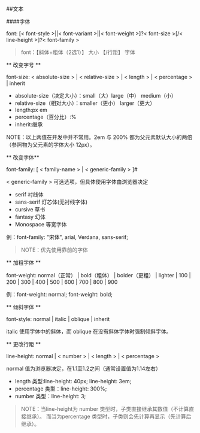 ##文本

####字体

font: [< font-style >||< font-variant >||< font-weight >]?< font-size >[/< line-height >]?< font-family >

>font：【斜体+粗体（2选1）】 大小 【/行距】 字体

** 改变字号 **

font-size: < absolute-size > | < relative-size > | < length > | < percentage > | inherit

* absolute-size（决定大小）：small（大）large（中） medium（小）
* relative-size（相对大小）：smaller（更小） larger（更大）
* length:px em
* percentage（百分比）:%
* inherit:继承

NOTE：以上两值在开发中并不常用。2em 与 200% 都为父元素默认大小的两倍（参照物为父元素的字体大小 12px）。

** 改变字体**

font-family: [ < family-name > | < generic-family > ]#

< generic-family > 可选选项，但具体使用字体由浏览器决定

* serif 衬线体
* sans-serif 灯芯体(无衬线字体)
* cursive 草书
* fantasy 幻体
* Monospace 等宽字体

例：font-family: "宋体", arial, Verdana, sans-serif;

>NOTE：优先使用靠前的字体

** 加粗字体 **

font-weight: normal（正常） | bold（粗体） | bolder（更粗） | lighter | 100 | 200 | 300 | 400 | 500 | 600 | 700 | 800 | 900

例：font-weight: normal; font-weight: bold;

** 倾斜字体 **

font-style: normal | italic | oblique | inherit

italic 使用字体中的斜体，而 oblique 在没有斜体字体时强制倾斜字体。

** 更改行距 **

line-height: normal | < number > | < length > | < percentage >

normal 值为浏览器决定，在1.1至1.2之间（通常设置值为1.14左右）

* length 类型:line-height: 40px; line-height: 3em; 
* percentage 类型：line-height: 300%;
* number 类型：line-height: 3;

>NOTE：当line-height为 number 类型时，子类直接继承其数值（不计算直接继承）。 而当为percentage 类型时，子类则会先计算再显示（先计算后继承）。

